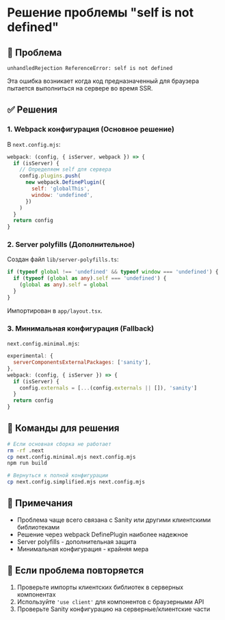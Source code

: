 # Решение проблемы "self is not defined"

## 🔧 Проблема
```
unhandledRejection ReferenceError: self is not defined
```

Эта ошибка возникает когда код предназначенный для браузера пытается выполниться на сервере во время SSR.

## ✅ Решения

### 1. Webpack конфигурация (Основное решение)

В `next.config.mjs`:
```javascript
webpack: (config, { isServer, webpack }) => {
  if (isServer) {
    // Определяем self для сервера
    config.plugins.push(
      new webpack.DefinePlugin({
        self: 'globalThis',
        window: 'undefined',
      })
    )
  }
  return config
}
```

### 2. Server polyfills (Дополнительное)

Создан файл `lib/server-polyfills.ts`:
```typescript
if (typeof global !== 'undefined' && typeof window === 'undefined') {
  if (typeof (global as any).self === 'undefined') {
    (global as any).self = global
  }
}
```

Импортирован в `app/layout.tsx`.

### 3. Минимальная конфигурация (Fallback)

`next.config.minimal.mjs`:
```javascript
experimental: {
  serverComponentsExternalPackages: ['sanity'],
},
webpack: (config, { isServer }) => {
  if (isServer) {
    config.externals = [...(config.externals || []), 'sanity']
  }
  return config
}
```

## 🎯 Команды для решения

```bash
# Если основная сборка не работает
rm -rf .next
cp next.config.minimal.mjs next.config.mjs
npm run build

# Вернуться к полной конфигурации
cp next.config.simplified.mjs next.config.mjs
```

## 📝 Примечания

- Проблема чаще всего связана с Sanity или другими клиентскими библиотеками
- Решение через webpack DefinePlugin наиболее надежное
- Server polyfills - дополнительная защита
- Минимальная конфигурация - крайняя мера

## 🔄 Если проблема повторяется

1. Проверьте импорты клиентских библиотек в серверных компонентах
2. Используйте `'use client'` для компонентов с браузерными API
3. Проверьте Sanity конфигурацию на серверные/клиентские части
